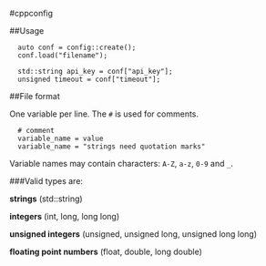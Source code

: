 #cppconfig

##Usage

```
  auto conf = config::create();
  conf.load("filename");
  
  std::string api_key = conf["api_key"];
  unsigned timeout = conf["timeout"];
```

##File format

One variable per line. The `#` is used for comments.

```
  # comment
  variable_name = value
  variable_name = "strings need quotation marks"
```

Variable names may contain characters: `A-Z`, `a-z`, `0-9` and `_`.

###Valid types are:

__strings__ (std::string)

__integers__ (int, long, long long)

__unsigned integers__ (unsigned, unsigned long, unsigned long long)

__floating point numbers__ (float, double, long double)

